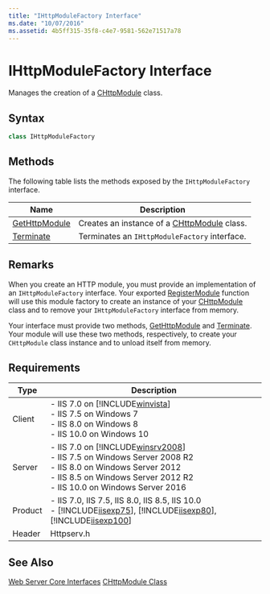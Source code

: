 ```yaml
---
title: "IHttpModuleFactory Interface"
ms.date: "10/07/2016"
ms.assetid: 4b5ff315-35f8-c4e7-9581-562e71517a78
---
```

# IHttpModuleFactory Interface
Manages the creation of a [CHttpModule](../../web-development-reference/native-code-api-reference/chttpmodule-class.md) class.  
  
## Syntax  
  
```cpp  
class IHttpModuleFactory  
```  
  
## Methods  
 The following table lists the methods exposed by the `IHttpModuleFactory` interface.  
  
|Name|Description|  
|----------|-----------------|  
|[GetHttpModule](../../web-development-reference/native-code-api-reference/ihttpmodulefactory-gethttpmodule-method.md)|Creates an instance of a [CHttpModule](../../web-development-reference/native-code-api-reference/chttpmodule-class.md) class.|  
|[Terminate](../../web-development-reference/native-code-api-reference/ihttpmodulefactory-terminate-method.md)|Terminates an `IHttpModuleFactory` interface.|  
  
## Remarks  
 When you create an HTTP module, you must provide an implementation of an `IHttpModuleFactory` interface. Your exported [RegisterModule](../../web-development-reference/native-code-api-reference/pfn-registermodule-function.md) function will use this module factory to create an instance of your [CHttpModule](../../web-development-reference/native-code-api-reference/chttpmodule-class.md) class and to remove your `IHttpModuleFactory` interface from memory.  
  
 Your interface must provide two methods, [GetHttpModule](../../web-development-reference/native-code-api-reference/ihttpmodulefactory-gethttpmodule-method.md) and [Terminate](../../web-development-reference/native-code-api-reference/ihttpmodulefactory-terminate-method.md). Your module will use these two methods, respectively, to create your `CHttpModule` class instance and to unload itself from memory.  
  
## Requirements  
  
|Type|Description|  
|----------|-----------------|  
|Client|-   IIS 7.0 on [!INCLUDE[winvista](../../wmi-provider/includes/winvista-md.md)]<br />-   IIS 7.5 on Windows 7<br />-   IIS 8.0 on Windows 8<br />-   IIS 10.0 on Windows 10|  
|Server|-   IIS 7.0 on [!INCLUDE[winsrv2008](../../wmi-provider/includes/winsrv2008-md.md)]<br />-   IIS 7.5 on Windows Server 2008 R2<br />-   IIS 8.0 on Windows Server 2012<br />-   IIS 8.5 on Windows Server 2012 R2<br />-   IIS 10.0 on Windows Server 2016|  
|Product|-   IIS 7.0, IIS 7.5, IIS 8.0, IIS 8.5, IIS 10.0<br />-   [!INCLUDE[iisexp75](../../web-development-reference/native-code-api-reference/includes/iisexp75-md.md)], [!INCLUDE[iisexp80](../../web-development-reference/native-code-api-reference/includes/iisexp80-md.md)], [!INCLUDE[iisexp100](../../web-development-reference/native-code-api-reference/includes/iisexp100-md.md)]|  
|Header|Httpserv.h|  
  
## See Also  
 [Web Server Core Interfaces](../../web-development-reference/native-code-api-reference/web-server-core-interfaces.md)
 [CHttpModule Class](../../web-development-reference/native-code-api-reference/chttpmodule-class.md)

